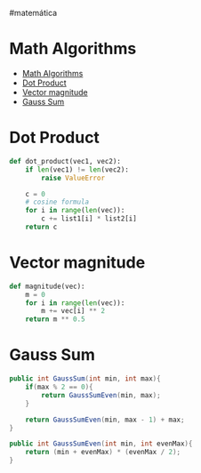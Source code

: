 #matemática 

# Math Algorithms

- [Math Algorithms](#math-algorithms)
- [Dot Product](#dot-product)
- [Vector magnitude](#vector-magnitude)
- [Gauss Sum](#gauss-sum)

# Dot Product


```python
def dot_product(vec1, vec2):
    if len(vec1) != len(vec2):
        raise ValueError

    c = 0
    # cosine formula 
    for i in range(len(vec)):
        c += list1[i] * list2[i]
    return c
```

# Vector magnitude

```python
def magnitude(vec):
    m = 0
    for i in range(len(vec)):
        m += vec[i] ** 2
    return m ** 0.5
```

# Gauss Sum

```c#
public int GaussSum(int min, int max){
    if(max % 2 == 0){
        return GaussSumEven(min, max);
    }

    return GaussSumEven(min, max - 1) + max;
}

public int GaussSumEven(int min, int evenMax){
    return (min + evenMax) * (evenMax / 2);
}
```